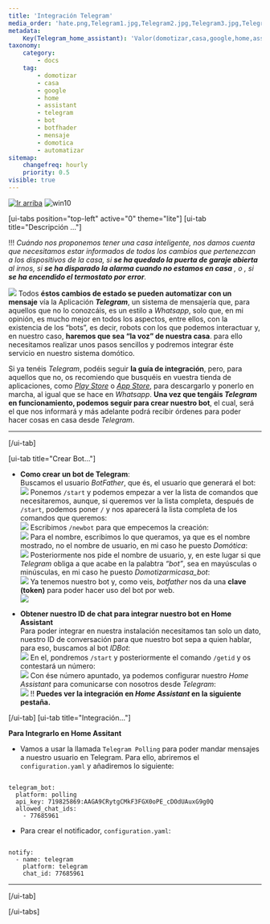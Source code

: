 ```yaml
---
title: 'Integración Telegram'
media_order: 'hate.png,Telegram1.jpg,Telegram2.jpg,Telegram3.jpg,Telegram5.jpg,Telegram4.jpg,Telegram6.jpg,Telegram7.jpg,Telegram8.jpg,Telegram9.jpg,Up.png'
metadata:
    Key(Telegram_home_assistant): 'Valor(domotizar,casa,google,home,assistant,telegram,bot,botfhader,mensaje,domotica)'
taxonomy:
    category:
        - docs
    tag:
        - domotizar
        - casa
        - google
        - home
        - assistant
        - telegram
        - bot
        - botfhader
        - mensaje
        - domotica
        - automatizar
sitemap:
    changefreq: hourly
    priority: 0.5
visible: true
---
```


[![](Up.png "Ir arriba")](#)
![win10](image://os-compat.png)

[ui-tabs position="top-left" active="0" theme="lite"]
[ui-tab title="Descripción ..."]

!!! _Cuándo nos proponemos tener una casa inteligente, nos damos cuenta que necesitamos estar informados de todos los cambios que pertenezcan a los dispositivos de la casa, si **se ha quedado la puerta de garaje abierta** al irnos, si **se  ha disparado la alarma cuando no estamos en casa** , o , si **se ha encendido el termostato por error**._

![](hate.png)
Todos **éstos cambios de estado se pueden automatizar con un mensaje** vía la Aplicación **_Telegram_**, un sistema de mensajería que, para aquellos que no lo conozcáis, es un estilo a _Whatsapp_, solo que, en mi opinión, es mucho mejor en todos los aspectos, entre ellos, con la existencia de los “bots”, es decir, robots con los que podemos interactuar y, en nuestro caso, **haremos que sea “la voz” de nuestra casa**. para ello necesitamos realizar unos pasos sencillos y podremos integrar éste servicio en nuestro sistema domótico. 


Si ya tenéis _Telegram_, podéis seguir **la guía de integración**, pero, para aquellos que no, os recomiendo que busquéis en vuestra tienda de aplicaciones, como _[Play Store](http://bit.ly/2VDrYay)_ o _[App Store](https://apple.co/30kq8u1)_, para descargarlo y ponerlo en marcha, al igual que se hace en _Whatsapp_. **Una vez que tengáis _Telegram_ en funcionamiento, podemos seguir para crear nuestro bot**, el cual, será el que nos informará y más adelante podrá recibir órdenes para poder hacer cosas en casa desde _Telegram_.

---

[/ui-tab]

[ui-tab title="Crear Bot..."]

+ **Como crear un bot de Telegram**:<br />
Buscamos el usuario _BotFather_, que és, el usuario que generará el bot:<br />
![](Telegram1.jpg)
Ponemos `/start` y podemos empezar a ver la lista de comandos que necesitaremos, aunque, si queremos ver la lista completa, después de `/start`, podemos poner `/` y nos aparecerá la lista completa de los comandos que queremos:<br />
![](Telegram2.jpg)
Escribimos `/newbot` para que empecemos la creación:<br />
![](Telegram3.jpg)
Para el nombre, escribimos lo que queramos, ya que es el nombre mostrado, no el nombre de usuario, en mi caso he puesto _Domótica_:<br />
![](Telegram4.jpg)
Posteriormente nos pide el nombre de usuario, y, en este lugar si que _Telegram_ obliga a que acabe en la palabtra _“bot”_, sea en mayúsculas o minúsculas, en mi caso he puesto _Domotizarmicasa_bot_:<br />
![](Telegram5.jpg)
Ya tenemos nuestro bot y, como veis, _botfather_ nos da una **clave (token)** para poder hacer uso del bot por web.<br />
![](Telegram6.jpg)

+ **Obtener nuestro ID de chat para integrar nuestro bot en Home Assistant**<br />
Para poder integrar en nuestra instalación necesitamos tan solo un dato, nuestro ID de conversación para que nuestro bot sepa a quien hablar, para eso, buscamos al bot _IDBot_:<br />
![](Telegram7.jpg)
En el, pondremos `/start` y posteriormente el comando `/getid` y os contestará un número:<br />
![](Telegram8.jpg)
Con ése número apuntado, ya podemos configurar nuestro _Home Assistant_ para comunicarse con nosotros desde _Telegram_:<br />
![](Telegram9.jpg)
!! **Puedes ver la integración en _Home Assistant_ en la siguiente pestaña.**<br />




[/ui-tab]
[ui-tab title="Integración..."]

**Para Integrarlo en Home Assitant**<br />
+ Vamos a usar la llamada `Telegram Polling` para poder mandar mensajes a nuestro usuario en Telegram. Para ello, abriremos el `configuration.yaml` y añadiremos lo siguiente:<br />

```text

telegram_bot:
  platform: polling
  api_key: 719825869:AAGA9CRytgCMkF3FGX0oPE_cDOdUAuxG9g0Q
  allowed_chat_ids:
    - 77685961    

```
+ Para crear el notificador, `configuration.yaml`:

```text

notify:
  - name: telegram
    platform: telegram
    chat_id: 77685961 

```
---

[/ui-tab]

[/ui-tabs]